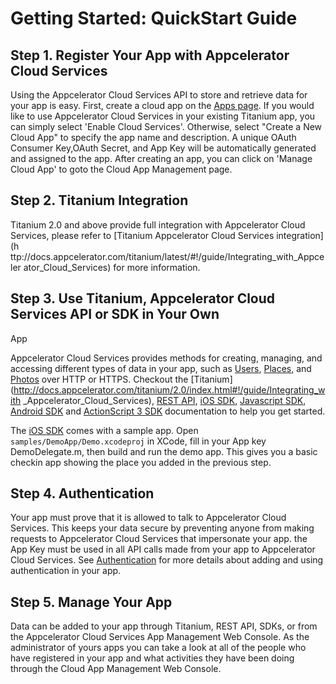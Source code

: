 # Getting Started: QuickStart Guide

## Step 1. Register Your App with Appcelerator Cloud Services

Using the Appcelerator Cloud Services API to store and retrieve data for your
app is easy. First, create a cloud app on the [Apps
page](https://my.appcelerator.com/apps). If you would like to use Appcelerator
Cloud Services in your existing Titanium app, you can simply select 'Enable
Cloud Services'. Otherwise, select "Create a New Cloud App" to specify the app
name and description. A unique OAuth Consumer Key,OAuth Secret, and App Key
will be automatically generated and assigned to the app. After creating an
app, you can click on 'Manage Cloud App' to goto the Cloud App Management
page.

## Step 2. Titanium Integration

Titanium 2.0 and above provide full integration with Appcelerator Cloud
Services, please refer to [Titanium Appcelerator Cloud Services integration](h
ttp://docs.appcelerator.com/titanium/latest/#!/guide/Integrating_with_Appceler
ator_Cloud_Services) for more information.

## Step 3. Use Titanium, Appcelerator Cloud Services API or SDK in Your Own
App

Appcelerator Cloud Services provides methods for creating, managing, and
accessing different types of data in your app, such as
[Users](/docs/api/v1/users/info), [Places](/docs/api/v1/places/info), and
[Photos](/docs/api/v1/photos/info) over HTTP or HTTPS. Checkout the [Titanium]
(http://docs.appcelerator.com/titanium/2.0/index.html#!/guide/Integrating_with
_Appcelerator_Cloud_Services), [REST API](/docs/rest), [iOS SDK](/docs/ios),
[Javascript SDK](/docs/javascript), [Android SDK](/docs/android) and
[ActionScript 3 SDK](/docs/actionscript3) documentation to help you get
started.  
  
The [iOS SDK]( https://github.com/cocoafish/cocoafish-ios-sdk) comes with a
sample app. Open `samples/DemoApp/Demo.xcodeproj` in XCode, fill in your App
key DemoDelegate.m, then build and run the demo app. This gives you a basic
checkin app showing the place you added in the previous step.

## Step 4. Authentication

Your app must prove that it is allowed to talk to Appcelerator Cloud Services.
This keeps your data secure by preventing anyone from making requests to
Appcelerator Cloud Services that impersonate your app. the App Key must be
used in all API calls made from your app to Appcelerator Cloud Services. See
[Authentication](/docs/authentication) for more details about adding and using
authentication in your app.

## Step 5. Manage Your App

Data can be added to your app through Titanium, REST API, SDKs, or from the
Appcelerator Cloud Services App Management Web Console. As the administrator
of yours apps you can take a look at all of the people who have registered in
your app and what activities they have been doing through the Cloud App
Management Web Console.

